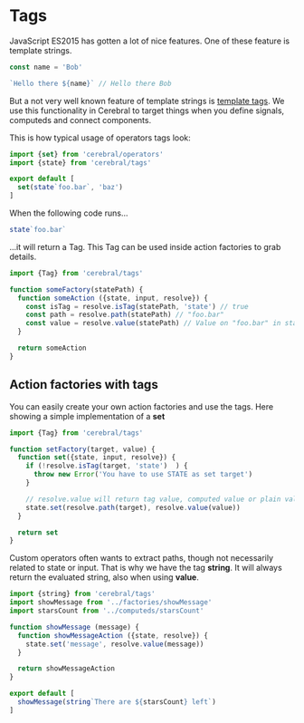 # Tags
JavaScript ES2015 has gotten a lot of nice features. One of these feature is template strings.

```js
const name = 'Bob'

`Hello there ${name}` // Hello there Bob
```

But a not very well known feature of template strings is [template tags](https://developer.mozilla.org/en-US/docs/Web/JavaScript/Reference/Template_literals#Tagged_template_literals). We use this functionality in Cerebral to target things when you define signals, computeds and connect components.

This is how typical usage of operators tags look:

```js
import {set} from 'cerebral/operators'
import {state} from 'cerebral/tags'

export default [
  set(state`foo.bar`, 'baz')
]
```

When the following code runs...

```js
state`foo.bar`
```

...it will return a Tag. This Tag can be used inside action factories to grab details.

```js
import {Tag} from 'cerebral/tags'

function someFactory(statePath) {
  function someAction ({state, input, resolve}) {
    const isTag = resolve.isTag(statePath, 'state') // true
    const path = resolve.path(statePath) // "foo.bar"
    const value = resolve.value(statePath) // Value on "foo.bar" in state tree
  }

  return someAction
}
```

## Action factories with tags
You can easily create your own action factories and use the tags. Here showing a simple implementation of a **set**

```js
import {Tag} from 'cerebral/tags'

function setFactory(target, value) {
  function set({state, input, resolve}) {
    if (!resolve.isTag(target, 'state')  ) {
      throw new Error('You have to use STATE as set target')
    }

    // resolve.value will return tag value, computed value or plain value
    state.set(resolve.path(target), resolve.value(value))
  }

  return set
}
```

Custom operators often wants to extract paths, though not necessarily related to state or input. That is why we have the tag **string**. It will always return the evaluated string, also when using **value**.

```js
import {string} from 'cerebral/tags'
import showMessage from '../factories/showMessage'
import starsCount from '../computeds/starsCount'

function showMessage (message) {
  function showMessageAction ({state, resolve}) {
    state.set('message', resolve.value(message))
  }

  return showMessageAction
}

export default [
  showMessage(string`There are ${starsCount} left`)
]
```
